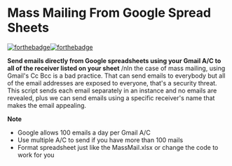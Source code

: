 # Mass Mailing From Google Spread Sheets
[![forthebadge](https://forthebadge.com/images/badges/made-with-javascript.svg)](https://forthebadge.com)[![forthebadge](https://forthebadge.com/images/badges/check-it-out.svg)](https://forthebadge.com)

**Send emails directly from Google spreadsheets using your Gmail A/C to all of the receiver listed on your sheet**
/nIn the case of mass mailing, using Gmail's Cc Bcc is a bad practice. That can send emails to everybody but all of the email addresses are exposed to everyone, that's a security threat. This script sends each email separately in an instance and no emails are revealed, plus we can send emails using a specific receiver's name that makes the email appealing. 

**Note**
- Google allows 100 emails a day per Gmail A/C
- Use multiple A/C to send if you have more than 100 mails
- Format spreadsheet just like the MassMail.xlsx or change the code to work for you

